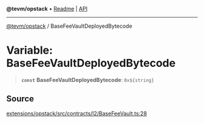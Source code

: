 **@tevm/opstack** • [Readme](../README.md) \| [API](../globals.md)

***

[@tevm/opstack](../README.md) / BaseFeeVaultDeployedBytecode

# Variable: BaseFeeVaultDeployedBytecode

> **`const`** **BaseFeeVaultDeployedBytecode**: ```0x${string}```

## Source

[extensions/opstack/src/contracts/l2/BaseFeeVault.ts:28](https://github.com/evmts/tevm-monorepo/blob/main/extensions/opstack/src/contracts/l2/BaseFeeVault.ts#L28)
